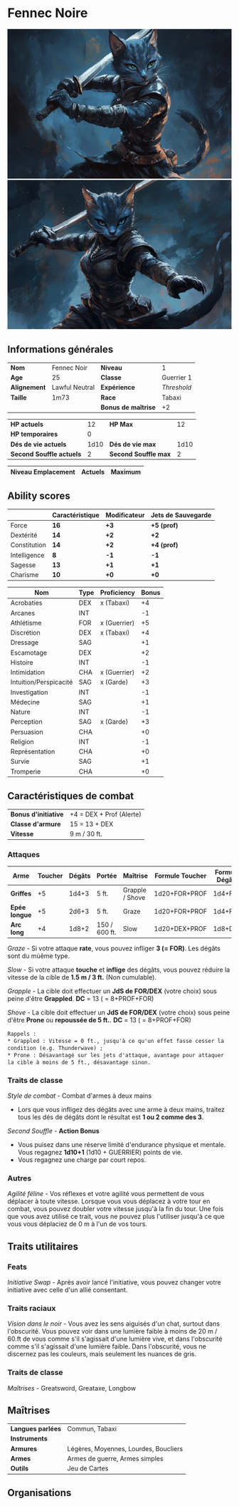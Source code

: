 # Fennec Noire
![Fennec Noire](../_images/FennecNoir.png)
![Fennec Noire](../_images/FennecNoir3.png)

## Informations générales

| | | | |
|---|---|---|---|
| **Nom** | Fennec Noir | **Niveau** | 1 |
| **Age** | 25 | **Classe** | Guerrier 1 |
| **Alignement** | Lawful Neutral  | **Expérience** | *Threshold* |
|**Taille** | 1m73 | **Race** | Tabaxi |
| |  | **Bonus de maîtrise** | +2 |

| | | | |
|---|---|---|---|
| **HP actuels** | 12 | **HP Max** | 12 |
| **HP temporaires** | 0 | | |
| **Dés de vie actuels** | 1d10 | **Dés de vie max** | 1d10 |
| **Second Souffle actuels** | 2 | **Second Souffle max** | 2 |

| Niveau Emplacement | Actuels | Maximum | 
| - | - | -| 


## Ability scores

| |Caractéristique|Modificateur| Jets de Sauvegarde |
|-|-|-|-|
|Force|**16**|**+3**|**+5 (prof)**|
|Dextérité|**14**|**+2**|**+2**|
|Constitution|**14**|**+2**|**+4 (prof)**|
|Intelligence|**8**|**-1**|**-1**|
|Sagesse|**13**|**+1**|**+1**|
|Charisme|**10**|**+0**|**+0**|


|Nom|Type|Proficiency|Bonus|
|-|-|-|-|
|Acrobaties|DEX|x (Tabaxi)|+4|
|Arcanes|INT||-1|
|Athlétisme|FOR|x (Guerrier)|+5|
|Discrétion|DEX|x (Tabaxi)|+4|
|Dressage|SAG||+1|
|Escamotage|DEX||+2|
|Histoire|INT||-1|
|Intimidation|CHA|x (Guerrier)|+2|
|Intuition/Perspicacité|SAG|x (Garde)|+3|
|Investigation|INT||-1|
|Médecine|SAG||+1|
|Nature|INT||-1|
|Perception|SAG|x (Garde)|+3|
|Persuasion|CHA||+0|
|Religion|INT||-1|
|Représentation|CHA||+0|
|Survie|SAG||+1|
|Tromperie|CHA||+0|

## Caractéristiques de combat
| | |
|-|-|
|**Bonus d'initiative**|+4 = DEX + Prof (Alerte)|
|**Classe d'armure**|15 = 13 + DEX|
|**Vitesse**| 9 m / 30 ft.|

### Attaques
|Arme|Toucher|Dégâts|Portée|Maîtrise|Formule Toucher|Formule Dégâts|
|-|-|-|-|-|-|-|
|**Griffes**|+5|1d4+3|5 ft.|Grapple / Shove|1d20+FOR+PROF|1d4+FOR|
|**Epée longue**|+5|2d6+3|5 ft.|Graze|1d20+FOR+PROF|1d4+FOR|
|**Arc long**|+4|1d8+2|150 / 600 ft.|Slow|1d20+DEX+PROF|1d8+DEX|

*Graze* - Si votre attaque **rate**, vous pouvez infliger **3 (= FOR)**. Les dégâts sont du mùême type.

*Slow* - Si votre attaque **touche** et **inflige** des dégâts, vous pouvez réduire la vitesse de la cible de **1.5 m / 3 ft.** (Non cumulable).

*Grapple* - La cible doit effectuer un **JdS de FOR/DEX** (votre choix) sous peine d'être **Grappled**. **DC** = 13 ( = 8+PROF+FOR)

*Shove* - La cible doit effectuer un **JdS de FOR/DEX** (votre choix) sous peine d'être **Prone** ou **repoussée de 5 ft.**. **DC** = 13 ( = 8+PROF+FOR)

```
Rappels : 
* Grappled : Vitesse = 0 ft., jusqu'à ce qu'un effet fasse cesser la condition (e.g. Thunderwave) ;
* Prone : Désavantagé sur les jets d'attaque, avantage pour attaquer la cible à moins de 5 ft., désavantage sinon.
```

### Traits de classe
*Style de combat* - Combat d'armes à deux mains
* Lors que vous infligez des dégâts avec une arme à deux mains, traitez tous les dés de dégâts dont le résultat est **1 ou 2 comme des 3**.

*Second Souffle* - **Action Bonus**
* Vous puisez dans une réserve limité d'endurance physique et mentale. Vous regagnez **1d10+1** (1d10 + GUERRIER) points de vie.
* Vous regagnez une charge par court repos.

### Autres
*Agilité féline* - Vos réflexes et votre agilité vous permettent de vous déplacer à toute vitesse. Lorsque vous vous déplacez à votre tour en combat, vous pouvez doubler votre vitesse jusqu'à la fin du tour. Une fois que vous avez utilisé ce trait, vous ne pouvez plus l'utiliser jusqu'à ce que vous vous déplaciez de 0 m à l'un de vos tours.

## Traits utilitaires
### Feats
*Initiative Swap* - Après avoir lancé l'initiative, vous pouvez changer votre initiative avec celle d'un allié consentant.

### Traits raciaux
*Vision dans le noir* - Vous avez les sens aiguisés d'un chat, surtout dans l'obscurité. Vous pouvez voir dans une lumière faible à moins de 20 m / 60.ft de vous comme s'il s'agissait d'une lumière vive, et dans l'obscurité comme s'il s'agissait d'une lumière faible. Dans l'obscurité, vous ne discernez pas les couleurs, mais seulement les nuances de gris.

### Traits de classe
*Maîtrises* - Greatsword, Greataxe, Longbow

## Maîtrises

| | |
|-|-|
|**Langues parlées**|Commun, Tabaxi|
|**Instruments**||
|**Armures**|Légères, Moyennes, Lourdes, Boucliers|
|**Armes**|Armes de guerre, Armes simples|
|**Outils**|Jeu de Cartes|

## Organisations 